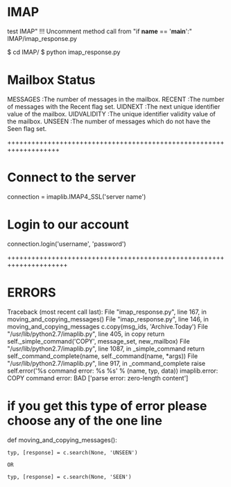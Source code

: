 # IMAP
test IMAP"
!!! Uncomment method call from "if __name__ == '__main__':" IMAP/imap_response.py

$ cd IMAP/
$ python imap_response.py

Mailbox Status
==============

MESSAGES :The number of messages in the mailbox.
RECENT :The number of messages with the Recent flag set.
UIDNEXT :The next unique identifier value of the mailbox.
UIDVALIDITY :The unique identifier validity value of the mailbox.
UNSEEN :The number of messages which do not have the Seen flag set.

+++++++++++++++++++++++++++++++++++++++++++++++++++++++++++++++++++

Connect to the server
=====================

connection = imaplib.IMAP4_SSL('server name')

Login to our account
====================

connection.login('username', 'password')


+++++++++++++++++++++++++++++++++++++++++++++++++++++++++++++++++++++

ERRORS
======

Traceback (most recent call last):
  File "imap_response.py", line 167, in <module>
    moving_and_copying_messages()
  File "imap_response.py", line 146, in moving_and_copying_messages
    c.copy(msg_ids, 'Archive.Today')
  File "/usr/lib/python2.7/imaplib.py", line 405, in copy
    return self._simple_command('COPY', message_set, new_mailbox)
  File "/usr/lib/python2.7/imaplib.py", line 1087, in _simple_command
    return self._command_complete(name, self._command(name, *args))
  File "/usr/lib/python2.7/imaplib.py", line 917, in _command_complete
    raise self.error('%s command error: %s %s' % (name, typ, data))
imaplib.error: COPY command error: BAD ['parse error: zero-length content']

if you get this type of error please choose any of the one line
===============================================================
def moving_and_copying_messages():

	typ, [response] = c.search(None, 'UNSEEN')

	OR

	typ, [response] = c.search(None, 'SEEN')